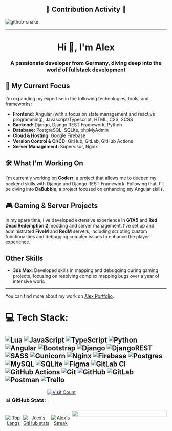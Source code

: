 <h2 align="center">📅 Contribution Activity 📅</h2>
<picture>
  <source media="(prefers-color-scheme: dark)" srcset="https://raw.githubusercontent.com/CybXII/snk/output/github-snake-dark.svg" />
  <source media="(prefers-color-scheme: light)" srcset="https://raw.githubusercontent.com/CybXII/snk/output/github-snake.svg" />
  <img alt="github-snake" src="https://raw.githubusercontent.com/CybXII/snk/output/github-snake.svg" />
</picture>

---

<h1 align="center">Hi 👋, I'm Alex</h1>
<h3 align="center">A passionate developer from Germany, diving deep into the world of fullstack development</h3>

## 🚀 My Current Focus
I'm expanding my expertise in the following technologies, tools, and frameworks:

- **Frontend:** Angular (with a focus on state management and reactive programming), Javascript/Typescript, HTML, CSS, SCSS
- **Backend:** Django, Django REST Framework, Python
- **Database:** PostgreSQL, SQLite, phpMyAdmin
- **Cloud & Hosting:** Google Firebase
- **Version Control & CI/CD:** GitHub, GitLab, GitHub Actions
- **Server Management:** Supervisor, Nginx

## 🛠 What I'm Working On
I'm currently working on **Coderr**, a project that allows me to deepen my backend skills with Django and Django REST Framework. Following that, I'll be diving into **DaBubble**, a project focused on enhancing my Angular skills.

## 🎮 Gaming & Server Projects
In my spare time, I’ve developed extensive experience in **GTA5** and **Red Dead Redemption 2** modding and server management. I’ve set up and administrated **FiveM** and **RedM** servers, including scripting custom functionalities and debugging complex issues to enhance the player experience.

## Other Skills
- **3ds Max**: Developed skills in mapping and debugging during gaming projects, focusing on resolving complex mapping bugs over a year of intensive work.

---

You can find more about my work on [Alex Portfolio](https://luft-alexander.de).

# 💻 Tech Stack:
![Lua](https://img.shields.io/badge/lua-%232C2D72.svg?style=for-the-badge&logo=lua&logoColor=white) ![JavaScript](https://img.shields.io/badge/javascript-%23323330.svg?style=for-the-badge&logo=javascript&logoColor=%23F7DF1E) ![TypeScript](https://img.shields.io/badge/typescript-%23007ACC.svg?style=for-the-badge&logo=typescript&logoColor=white) ![Python](https://img.shields.io/badge/python-3670A0?style=for-the-badge&logo=python&logoColor=ffdd54) ![Angular](https://img.shields.io/badge/angular-%23DD0031.svg?style=for-the-badge&logo=angular&logoColor=white) ![Bootstrap](https://img.shields.io/badge/bootstrap-%238511FA.svg?style=for-the-badge&logo=bootstrap&logoColor=white) ![Django](https://img.shields.io/badge/django-%23092E20.svg?style=for-the-badge&logo=django&logoColor=white) ![DjangoREST](https://img.shields.io/badge/DJANGO-REST-ff1709?style=for-the-badge&logo=django&logoColor=white&color=ff1709&labelColor=gray) ![SASS](https://img.shields.io/badge/SASS-hotpink.svg?style=for-the-badge&logo=SASS&logoColor=white) ![Gunicorn](https://img.shields.io/badge/gunicorn-%298729.svg?style=for-the-badge&logo=gunicorn&logoColor=white) ![Nginx](https://img.shields.io/badge/nginx-%23009639.svg?style=for-the-badge&logo=nginx&logoColor=white) ![Firebase](https://img.shields.io/badge/firebase-a08021?style=for-the-badge&logo=firebase&logoColor=ffcd34) ![Postgres](https://img.shields.io/badge/postgres-%23316192.svg?style=for-the-badge&logo=postgresql&logoColor=white) ![MySQL](https://img.shields.io/badge/mysql-4479A1.svg?style=for-the-badge&logo=mysql&logoColor=white) ![SQLite](https://img.shields.io/badge/sqlite-%2307405e.svg?style=for-the-badge&logo=sqlite&logoColor=white) ![Figma](https://img.shields.io/badge/figma-%23F24E1E.svg?style=for-the-badge&logo=figma&logoColor=white) ![GitLab CI](https://img.shields.io/badge/gitlab%20CI-%23181717.svg?style=for-the-badge&logo=gitlab&logoColor=white) ![GitHub Actions](https://img.shields.io/badge/github%20actions-%232671E5.svg?style=for-the-badge&logo=githubactions&logoColor=white) ![Git](https://img.shields.io/badge/git-%23F05033.svg?style=for-the-badge&logo=git&logoColor=white) ![GitHub](https://img.shields.io/badge/github-%23121011.svg?style=for-the-badge&logo=github&logoColor=white) ![GitLab](https://img.shields.io/badge/gitlab-%23181717.svg?style=for-the-badge&logo=gitlab&logoColor=white) ![Postman](https://img.shields.io/badge/Postman-FF6C37?style=for-the-badge&logo=postman&logoColor=white) ![Trello](https://img.shields.io/badge/Trello-%23026AA7.svg?style=for-the-badge&logo=Trello&logoColor=white)
---

<div style="display: flex; gap: 5px;">
   <h3>📊 GitHub Stats:</h3><a href=""><img src="https://visitcount.itsvg.in/api?id=CybXII&icon=2&color=4" alt="Visit Count"/></a>
</div>
<div align="center" style="display: flex; gap: 5px;">

[![Top Langs](https://github-readme-stats.vercel.app/api/top-langs?username=CybXII&show_icons=true&title_color=ed8326&text_color=FFFFFF&border_color=ed8326&bg_color=90%2C0E0000%2CFF0000&locale=en&layout=donut)](https://github.com/CybXII)<br>

[![Alex's GitHub stats](https://github-readme-stats.vercel.app/api?username=CybXII&show_icons=true&icon_color=ed8326&title_color=ed8326&text_color=FFFFFF&border_color=CF871F&bg_color=90%2C0E0000%2CFF0000&locale=en)](https://git.io/streak-stats)<br>

[![Alex`s Streak](https://github-readme-streak-stats.herokuapp.com?user=CybXII&theme=dark&border=CF871F&background=90%2C0E0000%2CFF0000)](https://git.io/streak-stats)

  <img src="https://github-readme-activity-graph.vercel.app/graph?username=CybXII&bg_color=90%2C0E0000%2CFF0000&color=c70000&line=9e4c98&point=1a1b27&area_color=1a1b27&area=true" width="100%"/>
</div>
